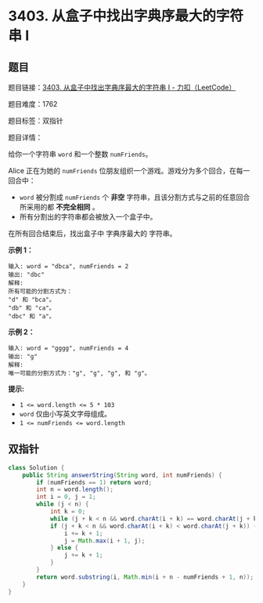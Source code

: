 # 3403. 从盒子中找出字典序最大的字符串 I

## 题目

题目链接：[3403. 从盒子中找出字典序最大的字符串 I - 力扣（LeetCode）](https://leetcode.cn/problems/find-the-lexicographically-largest-string-from-the-box-i/description/)

题目难度：1762

题目标签：双指针

题目详情：

给你一个字符串 `word` 和一个整数 `numFriends`。

Alice 正在为她的 `numFriends` 位朋友组织一个游戏。游戏分为多个回合，在每一回合中：

- `word` 被分割成 `numFriends` 个 **非空** 字符串，且该分割方式与之前的任意回合所采用的都 **不完全相同** 。
- 所有分割出的字符串都会被放入一个盒子中。

在所有回合结束后，找出盒子中 字典序最大的 字符串。

**示例 1：**

```
输入: word = "dbca", numFriends = 2
输出: "dbc"
解释: 
所有可能的分割方式为：
"d" 和 "bca"。
"db" 和 "ca"。
"dbc" 和 "a"。
```

**示例 2：**

```
输入: word = "gggg", numFriends = 4
输出: "g"
解释: 
唯一可能的分割方式为："g", "g", "g", 和 "g"。
```

**提示:**

- `1 <= word.length <= 5 * 103`
- `word` 仅由小写英文字母组成。
- `1 <= numFriends <= word.length`



## 双指针

``` java
class Solution {
    public String answerString(String word, int numFriends) {
        if (numFriends == 1) return word;
        int n = word.length();
        int i = 0, j = 1;
        while (j < n) {
            int k = 0;
            while (j + k < n && word.charAt(i + k) == word.charAt(j + k)) k++;
            if (j + k < n && word.charAt(i + k) < word.charAt(j + k)) {
                i += k + 1;
                j = Math.max(i + 1, j);
            } else {
                j += k + 1;
            }
        }
        return word.substring(i, Math.min(i + n - numFriends + 1, n));
    }
}
```